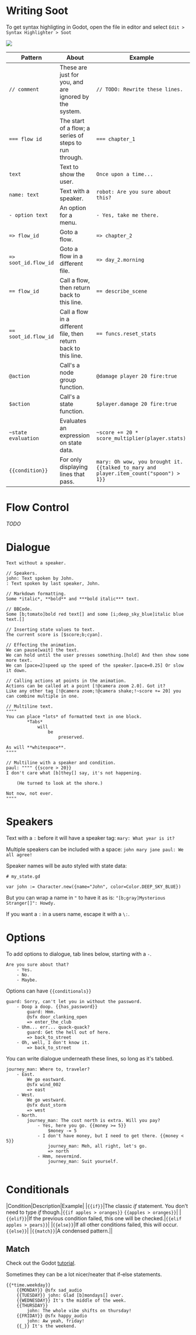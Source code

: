 # Writing Soot

To get syntax highligting in Godot, open the file in editor and select `Edit > Syntax Highlighter > Soot`

![](highlighter.png)

|Pattern|About|Example|
|-----|-----|-------|
|`// comment`|These are just for you, and are ignored by the system.|`// TODO: Rewrite these lines.`|
|`=== flow id`|The start of a flow; a series of steps to run through.|`=== chapter_1`|
|`text`|Text to show the user.|`Once upon a time...`|
|`name: text`|Text with a speaker.|`robot: Are you sure about this?`|
|`- option text`|An option for a menu.|`- Yes, take me there.`|
|`=> flow_id`|Goto a flow.|`=> chapter_2`|
|`=> soot_id.flow_id`|Goto a flow in a different file.|`=> day_2.morning`|
|`== flow_id`|Call a flow, then return back to this line.|`== describe_scene`|
|`== soot_id.flow_id`|Call a flow in a different file, then return back to this line.|`== funcs.reset_stats`|
|`@action`|Call's a node group function.|`@damage player 20 fire:true`|
|`$action`|Call's a state function.|`$player.damage 20 fire:true`|
|`~state evaluation`|Evaluates an expression on state data.|`~score += 20 * score_multiplier(player.stats)`
|`{{condition}}`|For only displaying lines that pass.|`mary: Oh wow, you brought it. {{talked_to_mary and player.item_count("spoon") > 1}}`|

# Flow Control
*TODO*

# Dialogue

```
Text without a speaker. 

// Speakers.
john: Text spoken by John.
: Text spoken by last speaker, John.

// Markdown formatting.
Some *italic*, **bold** and ***bold italic*** text.

// BBCode.
Some [b;tomato]bold red text[] and some [i;deep_sky_blue]italic blue text.[]

// Inserting state values to text.
The current score is [$score;b;cyan].

// Effecting the animation.
We can pause[wait] the text.
We can hold until the user presses something.[hold] And then show some more text.
We can [pace=2]speed up the speed of the speaker.[pace=0.25] Or slow it down.

// Calling actions at points in the animation.
Actions can be called at a point [!@camera zoom 2.0]. Got it?
Like any other tag [!@camera zoom;!@camera shake;!~score += 20] you can combine multiple in one.

// Multiline text.
""""
You can place *lots* of formatted text in one block.
        *Tabs*
            will
                be
                    preserved.

As will **whitespace**.
""""

// Multiline with a speaker and condition.
paul: """" {{score > 20}}
I don't care what [b]they[] say, it's not happening.

    (He turned to look at the shore.)

Not now, not ever.
""""
```

# Speakers
Text with a `:` before it will have a speaker tag: `mary: What year is it?`

Multiple speakers can be included with a space: `john mary jane paul: We all agree!`

Speaker names will be auto styled with state data:
```
# my_state.gd

var john := Character.new({name="John", color=Color.DEEP_SKY_BLUE})
```

But you can wrap a name in `"` to have it as is: `"[b;gray]Mysterious Stranger[]": Howdy.`

If you want a `:` in a users name, escape it with a `\:`.

# Options

To add options to dialogue, tab lines below, starting with a `-`.

```
Are you sure about that?
    - Yes.
    - No.
    - Maybe.
```

Options can have `{{conditionals}}`

```
guard: Sorry, can't let you in without the password.
    - Doop a doop. {{has_password}}
        guard: Hmm.
        @sfx door_clanking_open
        => enter_the_club
    - Uhm... err... quack-quack?
        guard: Get the hell out of here.
        => back_to_street
    - Oh, well, I don't know it.
        => back_to_street
```

You can write dialogue underneath these lines, so long as it's tabbed.

```
journey_man: Where to, traveler?
    - East.
        We go eastward.
        @sfx wind_002
        => east
    - West.
        We go westward.
        @sfx dust_storm
        => west
    - North.
        journey_man: The cost north is extra. Will you pay?
            - Yes, here you go. {{money >= 5}}
                $money -= 5
            - I don't have money, but I need to get there. {{money < 5}}
                journey_man: Meh, all right, let's go.
                => north
            - Hmm, nevermind.
                journey_man: Suit yourself.
        
```

# Conditionals

|Condition|Description|Example|
|`{{if}}`|The classic *if* statement. You don't need to type *if* though.|`{{if apples > oranges}}` `{{apples > oranges}}`|
|`{{elif}}`|If the previous condition failed, this one will be checked.|`{{elif apples > pears}}`|
|`{{else}}`|If all other conditions failed, this will occur.`{{else}}`|
|`{{match}}`|A condensed pattern.||


## Match

Check out the Godot [tutorial](https://docs.godotengine.org/en/latest/tutorials/scripting/gdscript/gdscript_basics.html#match).

Sometimes they can be a lot nicer/neater that if-else statements.

```
{{*time.weekday}}
    {{MONDAY}} @sfx sad_audio
    {{TUESDAY}} john: Glad [b]mondays[] over.
    {{WEDNESDAY}} It's the middle of the week.
    {{THURSDAY}}
        john: The whole vibe shifts on thursday!
    {{FRIDAY}} @sfx happy_audio
        john: Aw yeah, friday!
    {{_}} It's the weekend.
```
